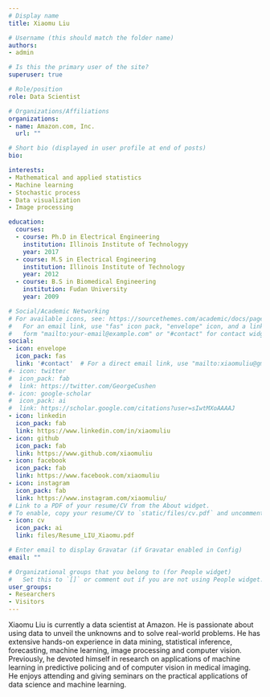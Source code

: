 ```yaml
---
# Display name
title: Xiaomu Liu

# Username (this should match the folder name)
authors:
- admin

# Is this the primary user of the site?
superuser: true

# Role/position
role: Data Scientist

# Organizations/Affiliations
organizations:
- name: Amazon.com, Inc.
  url: ""

# Short bio (displayed in user profile at end of posts)
bio: 

interests:
- Mathematical and applied statistics
- Machine learning
- Stochastic process
- Data visualization
- Image processing

education:
  courses:
  - course: Ph.D in Electrical Engineering
    institution: Illinois Institute of Technologyy
    year: 2017
  - course: M.S in Electrical Engineering
    institution: Illinois Institute of Technology
    year: 2012
  - course: B.S in Biomedical Engineering
    institution: Fudan University
    year: 2009

# Social/Academic Networking
# For available icons, see: https://sourcethemes.com/academic/docs/page-builder/#icons
#   For an email link, use "fas" icon pack, "envelope" icon, and a link in the
#   form "mailto:your-email@example.com" or "#contact" for contact widget.
social:
- icon: envelope
  icon_pack: fas
  link: '#contact'  # For a direct email link, use "mailto:xiaomuliu@gmail.com".
#- icon: twitter
#  icon_pack: fab
#  link: https://twitter.com/GeorgeCushen
#- icon: google-scholar
#  icon_pack: ai
#  link: https://scholar.google.com/citations?user=sIwtMXoAAAAJ
- icon: linkedin
  icon_pack: fab
  link: https://www.linkedin.com/in/xiaomuliu
- icon: github
  icon_pack: fab
  link: https://www.github.com/xiaomuliu
- icon: facebook
  icon_pack: fab
  link: https://www.facebook.com/xiaomuliu
- icon: instagram
  icon_pack: fab
  link: https://www.instagram.com/xiaomuliu/
# Link to a PDF of your resume/CV from the About widget.
# To enable, copy your resume/CV to `static/files/cv.pdf` and uncomment the lines below.
- icon: cv
  icon_pack: ai
  link: files/Resume_LIU_Xiaomu.pdf

# Enter email to display Gravatar (if Gravatar enabled in Config)
email: ""

# Organizational groups that you belong to (for People widget)
#   Set this to `[]` or comment out if you are not using People widget.
user_groups:
- Researchers
- Visitors
---
```


Xiaomu Liu is currently a data scientist at Amazon. He is passionate about using data to unveil the unknowns and to solve real-world problems. He has extensive hands-on experience in data mining, statistical inference, forecasting, machine learning, image processing and computer vision. Previously, he devoted himself in research on applications of machine learning in predictive policing and of computer vision in medical imaging. He enjoys attending and giving seminars on the practical applications of data science and machine learning.
